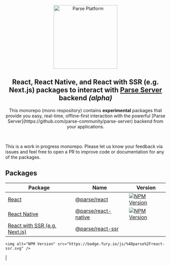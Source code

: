 <p align="center">
  <a href="https://parseplatform.org">
    <img alt="Parse Platform" src="https://user-images.githubusercontent.com/8621344/99892392-6f32dc80-2c42-11eb-8c32-db0fa4a66a81.png" width="200" />
  </a>
</p>

<h2 align="center">React, React Native, and React with SSR (e.g. Next.js) packages to interact with <a href="https://github.com/parse-community/parse-server">Parse Server</a> backend <i>(alpha)</i></h2>

<p align="center">
  This monorepo (mono respository) contains <b>experimental</b> packages that provide you easy, real-time, offline-first interaction with the powerful [Parse Server](https://github.com/parse-community/parse-server) backend from your applications.
</p>

<br>

This is a work in progress monorepo. Please let us know your feedback via issues and feel free to open a PR to improve code or documentation for any of the packages.

## Packages 

| Package | Name | Version
|--------|-----|------------|
| [React](https://github.com/parse-community/parse-react/tree/master/packages/parse-react) | [@parse/react](https://www.npmjs.com/package/@parse/react) | [![NPM Version](https://badge.fury.io/js/%40parse%2Freact.svg)](https://www.npmjs.com/package/@parse/react) |
| [React Native](https://github.com/parse-community/parse-react/tree/master/packages/parse-react-native) | [@parse/react-native](https://www.npmjs.com/package/@parse/react-native) | [![NPM Version](https://badge.fury.io/js/%40parse%2Freact-native.svg)](https://www.npmjs.com/package/@parse/react-native) |
| [React with SSR (e.g. Next.js)](https://github.com/parse-community/parse-react/tree/master/packages/parse-react-ssr) | [@parse/react-ssr](https://www.npmjs.com/package/@parse/react-ssr) | <a href="https://www.npmjs.com/package/@parse/react-ssr">
    <img alt="NPM Version" src="https://badge.fury.io/js/%40parse%2Freact-ssr.svg" />
  </a> |
